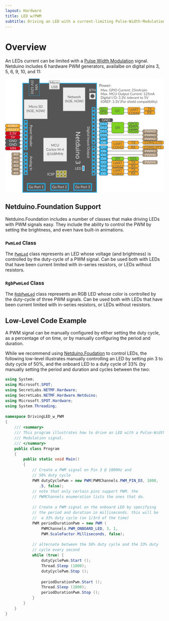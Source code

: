 ```yaml
---
layout: Hardware
title: LED w/PWM
subtitle: Driving an LED with a current-limiting Pulse-Width-Modulation (PWM) Signal.
---
```


# Overview

An LEDs current can be limited with a [Pulse Width Modulation](/Netduino/Input_Output/Digital/PWM/) signal. Netduino includes 6 hardware PWM generators, availalbe on digital pins 3, 5, 6, 9, 10, and 11:

![Pinout diagram of the Netduino 3](../../../../../Netduino/About/Netduino3_Pinout.svg)

## Netduino.Foundation Support

Netduino.Foundation includes a number of classes that make driving LEDs with PWM signals easy. They include the ability to control the PWM by setting the brightness, and even have built-in animations.

### `PwmLed` Class

The [`PwmLed`](http://netduino.foundation/API/LEDs/PwmLed/) class represents an LED whose voltage (and brightness) is controlled by the duty-cycle of a PWM signal. Can be used both with LEDs that have been current limited with in-series resistors, or LEDs without resistors.

### `RgbPwmLed` Class

The [`RgbPwmLed`](http://netduino.foundation/API/LEDs/RgbPwmLed/) class represents an RGB LED whose color is controlled by the duty-cycle of three PWM signals. Can be used both with LEDs that have been current limited with in-series resistors, or LEDs without resistors.

## Low-Level Code Example

A PWM signal can be manually configured by either setting the duty cycle, as a percentage of on time, or by manually configuring the period and duration.

While we recommend using [Netduino.Foudation](http://Netduino.Foundation) to control LEDs, the following low-level illustrates manually controlling an LED by setting pin 3 to duty cycle of 50%, and the onboard LED to a duty cycle of 33% (by manually setting the period and duration and cycles between the two:

```csharp
using System;
using Microsoft.SPOT;
using SecretLabs.NETMF.Hardware;
using SecretLabs.NETMF.Hardware.Netduino;
using Microsoft.SPOT.Hardware;
using System.Threading;

namespace DrivingLED_w_PWM
{
	/// <summary>
	/// This program illustrates how to drive an LED with a Pulse-Width 
	/// Modulation signal.
	/// </summary>
	public class Program
	{
		public static void Main()
		{
			// Create a PWM signal on Pin 3 @ 1000Hz and 
			// 50% duty cycle
			PWM dutyCyclePwm = new PWM(PWMChannels.PWM_PIN_D3, 1000,
			   .5, false);
			// note that only certain pins support PWM. the 
			// PWMChannels enumeration lists the ones that do.

			// Create a PWM signal on the onboard LED by specifying 
			// the period and duration in milliseconds. this will be 
			//  a 33% duty cycle (on 1/3rd of the time)
			PWM periodDurationPwm = new PWM (
				PWMChannels.PWM_ONBOARD_LED, 3, 1, 
				PWM.ScaleFactor.Milliseconds, false);

			// alternate between the 50% duty cycle and the 33% duty 
			// cycle every second
			while (true) {
				dutyCyclePwm.Start ();
				Thread.Sleep (1000);
				dutyCyclePwm.Stop ();

				periodDurationPwm.Start ();
				Thread.Sleep (1000);
				periodDurationPwm.Stop ();
			}
		}
	}
}
```